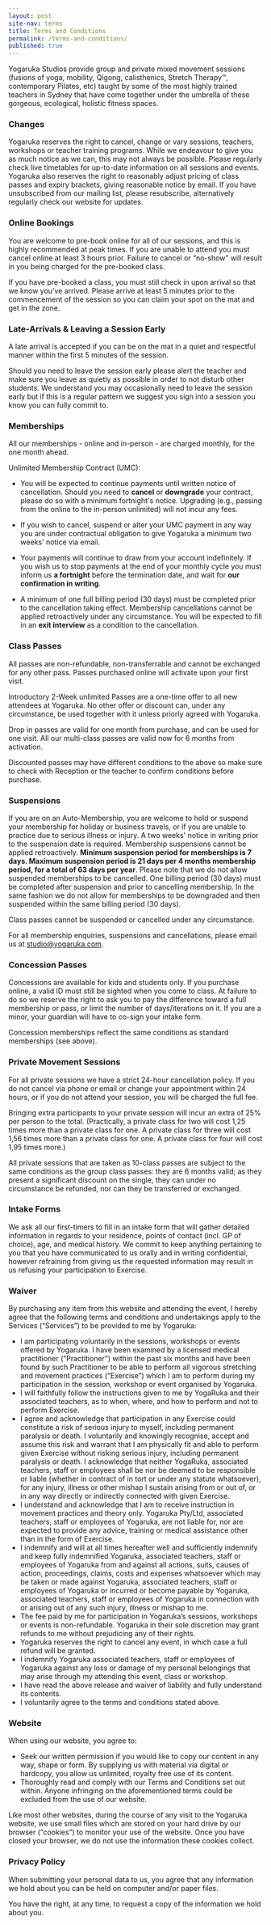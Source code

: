 ```yaml
---
layout: post
site-nav: terms
title: Terms and Conditions
permalink: /terms-and-conditions/
published: true
---
```

Yogaruka Studios provide group and private mixed movement sessions (fusions of yoga, mobility, Qigong, calisthenics, Stretch Therapy™, contemporary Pilates, etc) taught by some of the most highly trained teachers in Sydney that have come together under the umbrella of these gorgeous, ecological, holistic fitness spaces. 


### Changes

Yogaruka reserves the right to cancel, change or vary sessions, teachers, workshops or teacher training programs. While we endeavour to give you as much notice as we can, this may not always be possible. Please regularly check live timetables for up-to-date information on all sessions and events. Yogaruka also reserves the right to reasonably adjust pricing of class passes and expiry brackets, giving reasonable notice by email. If you have unsubscribed from our mailing list, please resubscribe, alternatively regularly check our website for updates. 


### Online Bookings

You are welcome to pre-book online for all of our sessions, and this is highly recommended at peak times. If you are unable to attend you must cancel online at least 3 hours prior. Failure to cancel or “no-show” will result in you being charged for the pre-booked class.

If you have pre-booked a class, you must still check in upon arrival so that we know you’ve arrived. Please arrive at least 5 minutes prior to the commencement of the session so you can claim your spot on the mat and get in the zone.


### Late-Arrivals & Leaving a Session Early

A late arrival is accepted if you can be on the mat in a quiet and respectful manner within the first 5 minutes of the session.

Should you need to leave the session early please alert the teacher and make sure you leave as quietly as possible in order to not disturb other students. We understand you may occasionally need to leave the session early but if this is a regular pattern we suggest you sign into a session you know you can fully commit to.


### Memberships

All our memberships - online and in-person - are charged monthly, for the one month ahead. 

Unlimited Membership Contract (UMC): 
- You will be expected to continue payments until written notice of cancellation. Should you need to **cancel** or **downgrade** your contract, please do so with a minimum fortnight's notice. Upgrading (e.g., passing from the online to the in-person unlimited) will not incur any fees. 

- If you wish to cancel, suspend or alter your UMC payment in any way you are under contractual obligation to give Yogaruka a minimum two weeks' notice via email.

- Your payments will continue to draw from your account indefinitely. If you wish us to stop payments at the end of your monthly cycle you must inform us **a fortnight** before the termination date, and wait for **our confirmation in writing**. 

- A minimum of one full billing period (30 days) must be completed prior to the cancellation taking effect. Membership cancellations cannot be applied retroactively under any circumstance. You will be expected to fill in an **exit interview** as a condition to the cancellation. 


### Class Passes

All passes are non-refundable, non-transferrable and cannot be exchanged for any other pass. Passes purchased online will activate upon your first visit.

Introductory 2-Week unlimited Passes are a one-time offer to all new attendees at Yogaruka. No other offer or discount can, under any circumstance, be used together with it unless priorly agreed with Yogaruka.

Drop in passes are valid for one month from purchase, and can be used for one visit. All our multi-class passes are valid now for 6 months from activation.

Discounted passes may have different conditions to the above so make sure to check with Reception or the teacher to confirm conditions before purchase.


### Suspensions

If you are on an Auto-Membership, you are welcome to hold or suspend your membership for holiday or business travels, or if you are unable to practice due to serious illness or injury. A two weeks' notice in writing prior to the suspension date is required. Membership suspensions cannot be applied retroactively. **Minimum suspension period for memberships is 7 days. Maximum suspension period is 21 days per 4 months membership period, for a total of 63 days per year**. Please note that we do not allow suspended memberships to be cancelled. One billing period (30 days) must be completed after suspension and prior to cancelling membership. In the same fashion we do not allow for memberships to be downgraded and then suspended within the same billing period (30 days). 

Class passes cannot be suspended or cancelled under any circumstance.

For all membership enquiries, suspensions and cancellations, please email us at studio@yogaruka.com.


### Concession Passes

Concessions are available for kids and students only. If you purchase online, a valid ID must still be sighted when you come to class. At failure to do so we reserve the right to ask you to pay the difference toward a full membership or pass, or limit the number of days/iterations on it. If you are a minor, your guardian will have to co-sign your intake form.

Concession memberships reflect the same conditions as standard memberships (see above).


### Private Movement Sessions

For all private sessions we have a strict 24-hour cancellation policy. If you do not cancel via phone or email or change your appointment within 24 hours, or if you do not attend your session, you will be charged the full fee.

Bringing extra participants to your private session will incur an extra of 25% per person to the total. (Practically, a private class for two will cost 1,25 times more than a private class for one. A private class for three will cost 1,56 times more than a private class for one. A private class for four will cost 1,95 times more.)

All private sessions that are taken as 10-class passes are subject to the same conditions as the group class passes: they are 6 months valid; as they present a significant discount on the single, they can under no circumstance be refunded, nor can they be transferred or exchanged.


### Intake Forms 

We ask all our first-timers to fill in an intake form that will gather detailed information in regards to your residence, points of contact (incl. GP of choice), age, and medical history. We commit to keep anything pertaining to you that you have communicated to us orally and in writing confidential, however refraining from giving us the requested information may result in us refusing your participation to Exercise.


### Waiver

By purchasing any item from this website and attending the event, I hereby agree that the following terms and conditions and undertakings apply to the Services (“Services”) to be provided to me by Yogaruka:

- I am participating voluntarily in the sessions, workshops or events offered by Yogaruka. I have been examined by a licensed medical practitioner (“Practitioner”) within the past six months and have been found by such Practitioner to be able to perform all vigorous stretching and movement practices (“Exercise”) which I am to perform during my participation in the session, workshop or event organised by Yogaruka.
- I will faithfully follow the instructions given to me by YogaRuka and their associated teachers, as to when, where, and how to perform and not to perform Exercise.
- I agree and acknowledge that participation in any Exercise could constitute a risk of serious injury to myself, including permanent paralysis or death. I voluntarily and knowingly recognise, accept and assume this risk and warrant that I am physically fit and able to perform given Exercise without risking serious injury, including permanent paralysis or death. I acknowledge that neither YogaRuka, associated teachers, staff or employees shall be nor be deemed to be responsible or liable (whether in contract of in tort or under any statute whatsoever), for any injury, illness or other mishap I sustain arising from or out of, or in any way directly or indirectly connected with given Exercise.
- I understand and acknowledge that I am to receive instruction in movement practices and theory only. Yogaruka Pty/Ltd, associated teachers, staff or employees of Yogaruka, are not liable for, nor are expected to provide any advice, training or medical assistance other than in the form of Exercise.
- I indemnify and will at all times hereafter well and sufficiently indemnify and keep fully indemnified Yogaruka, associated teachers, staff or employees of Yogaruka from and against all actions, suits, causes of action, proceedings, claims, costs and expenses whatsoever which may be taken or made against Yogaruka, associated teachers, staff or employees of Yogaruka or incurred or become payable by Yogaruka, associated teachers, staff or employees of Yogaruka in connection with or arising out of any such injury, illness or mishap to me.
- The fee paid by me for participation in Yogaruka’s sessions, workshops or events is non-refundable. Yogaruka in their sole discretion may grant refunds to me without prejudicing any of their rights.
- Yogaruka reserves the right to cancel any event, in which case a full refund will be granted.
- I indemnify Yogaruka associated teachers, staff or employees of Yogaruka against any loss or damage of my personal belongings that may arise through my attending this event, class or workshop.
- I have read the above release and waiver of liability and fully understand its contents.
- I voluntarily agree to the terms and conditions stated above.


### Website

When using our website, you agree to:

- Seek our written permission if you would like to copy our content in any way, shape or form. By supplying us with material via digital or hardcopy, you allow us unlimited, royalty free use of its content.
- Thoroughly read and comply with our Terms and Conditions set out within. Anyone infringing on the aforementioned terms could be excluded from the use of our website.

Like most other websites, during the course of any visit to the Yogaruka website, we use small files which are stored on your hard drive by our browser (“cookies”) to monitor your use of the website. Once you have closed your browser, we do not use the information these cookies collect.


### Privacy Policy

When submitting your personal data to us, you agree that any information we hold about you can be held on computer and/or paper files.

You have the right, at any time, to request a copy of the information we hold about you.